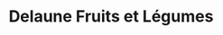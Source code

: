 ---
title: "Delaune Fruits et Légumes"
url: /sandillon/delaune-fruits-et-legumes/
shop: Gemüse & Obst
---